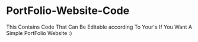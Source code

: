 # PortFolio-Website-Code
This Contains Code That Can Be Editable according To Your's If You Want A Simple PortFolio Website :)
